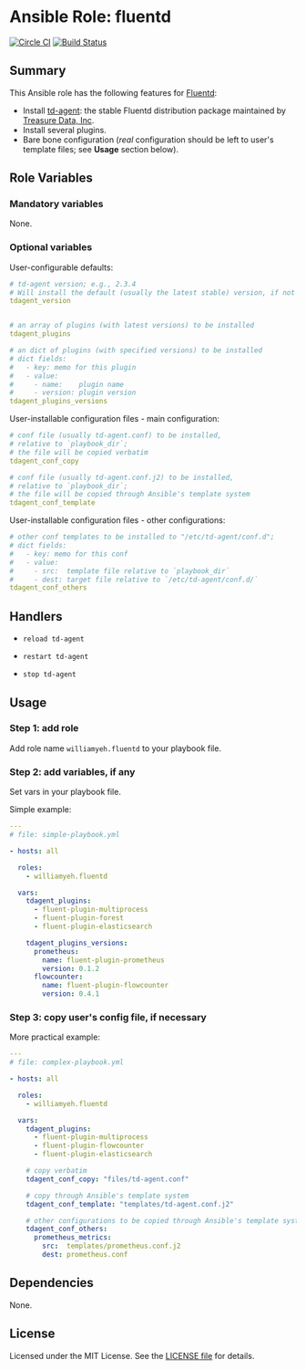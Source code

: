 
Ansible Role: fluentd
============


[![Circle CI](https://circleci.com/gh/William-Yeh/ansible-fluentd.svg?style=shield)](https://circleci.com/gh/William-Yeh/ansible-fluentd) [![Build Status](https://travis-ci.org/William-Yeh/ansible-fluentd.svg?branch=master)](https://travis-ci.org/William-Yeh/ansible-fluentd)


## Summary

This Ansible role has the following features for [Fluentd](http://www.fluentd.org/):

 - Install [td-agent](https://docs.treasuredata.com/articles/td-agent): the stable Fluentd distribution package maintained by [Treasure Data, Inc](https://www.treasuredata.com/).
 - Install several plugins.
 - Bare bone configuration (*real* configuration should be left to user's template files; see **Usage** section below).



## Role Variables

### Mandatory variables

None.


### Optional variables

User-configurable defaults:

```yaml
# td-agent version; e.g., 2.3.4
# Will install the default (usually the latest stable) version, if not specified.
tdagent_version


# an array of plugins (with latest versions) to be installed
tdagent_plugins

# an dict of plugins (with specified versions) to be installed
# dict fields:
#   - key: memo for this plugin
#   - value:
#     - name:    plugin name
#     - version: plugin version
tdagent_plugins_versions
```

User-installable configuration files - main configuration:

```yaml
# conf file (usually td-agent.conf) to be installed,
# relative to `playbook_dir`;
# the file will be copied verbatim
tdagent_conf_copy

# conf file (usually td-agent.conf.j2) to be installed,
# relative to `playbook_dir`;
# the file will be copied through Ansible's template system
tdagent_conf_template
```

User-installable configuration files - other configurations:

```yaml
# other conf templates to be installed to "/etc/td-agent/conf.d";
# dict fields:
#   - key: memo for this conf
#   - value:
#     - src:  template file relative to `playbook_dir`
#     - dest: target file relative to `/etc/td-agent/conf.d/`
tdagent_conf_others
```



## Handlers

- `reload td-agent`

- `restart td-agent`

- `stop td-agent`




## Usage


### Step 1: add role

Add role name `williamyeh.fluentd` to your playbook file.


### Step 2: add variables, if any

Set vars in your playbook file.

Simple example:

```yaml
---
# file: simple-playbook.yml

- hosts: all

  roles:
    - williamyeh.fluentd

  vars:
    tdagent_plugins:
      - fluent-plugin-multiprocess
      - fluent-plugin-forest
      - fluent-plugin-elasticsearch

    tdagent_plugins_versions:
      prometheus:
        name: fluent-plugin-prometheus
        version: 0.1.2
      flowcounter:
        name: fluent-plugin-flowcounter
        version: 0.4.1

```


### Step 3: copy user's config file, if necessary


More practical example:

```yaml
---
# file: complex-playbook.yml

- hosts: all

  roles:
    - williamyeh.fluentd

  vars:
    tdagent_plugins:
      - fluent-plugin-multiprocess
      - fluent-plugin-flowcounter
      - fluent-plugin-elasticsearch

    # copy verbatim
    tdagent_conf_copy: "files/td-agent.conf"

    # copy through Ansible's template system
    tdagent_conf_template: "templates/td-agent.conf.j2"

    # other configurations to be copied through Ansible's template system
    tdagent_conf_others:
      prometheus_metrics:
        src:  templates/prometheus.conf.j2
        dest: prometheus.conf
```


## Dependencies

None.


## License

Licensed under the MIT License. See the [LICENSE file](LICENSE) for details.

